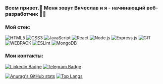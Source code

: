 ### Всем привет.👋 Меня зовут Вячеслав и я - начинающий веб-разработчик 👨‍💻

### Мой стек:

![HTML5](https://img.shields.io/badge/-HTML5-000?&logo=HTML5)
![CSS3](https://img.shields.io/badge/-CSS3-000?&logo=CSS3)
![JavaScript](https://img.shields.io/badge/-JavaScript-000?&logo=JavaScript)
![React](https://img.shields.io/badge/-React-000?&logo=React)
![Node.js](https://img.shields.io/badge/-Node.js-000?&logo=node.js)
![Express.js](https://img.shields.io/badge/-Express-000?logo=express)
![GIT](https://img.shields.io/badge/-GIT-000?&logo=GIT)
![WEBPACK](https://img.shields.io/badge/-WEBPACK-000?&logo=WEBPACK)
![ESLint](https://img.shields.io/badge/-ESLint-000?&logo=ESLint)
![MongoDB](https://img.shields.io/badge/-MongoDB-000?&logo=MongoDB)

### Мои контакты:

[![Linkedin Badge](	https://img.shields.io/badge/-Kerjanoid-0077B5?style=for-the-badge&logo=linkedin&logoColor=whitee&link=https://www.linkedin.com/in/%D0%B2%D1%8F%D1%87%D0%B5%D1%81%D0%BB%D0%B0%D0%B2-%D0%B1%D0%B0%D1%80%D0%B4%D0%B0%D0%BA%D0%BE%D0%B2-6a86ab205)](https://www.linkedin.com/in/%D0%B2%D1%8F%D1%87%D0%B5%D1%81%D0%BB%D0%B0%D0%B2-%D0%B1%D0%B0%D1%80%D0%B4%D0%B0%D0%BA%D0%BE%D0%B2-6a86ab205)
[![Telegram Badge](https://img.shields.io/badge/-Kerjanoid-2CA5E0?style=for-the-badge&logo=telegram&logoColor=white&link=https://t.me/Kerjanoid)](https://t.me/Kerjanoid)  

[![Anurag's GitHub stats](https://github-readme-stats.vercel.app/api?username=Kerjanoid&show_icons=true)](https://github.com/anuraghazra/github-readme-stats)
[![Top Langs](https://github-readme-stats.vercel.app/api/top-langs/?username=Kerjanoid&layout=compact)](https://github.com/anuraghazra/github-readme-stats)

